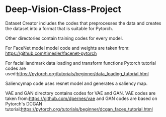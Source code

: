 # Deep-Vision-Class-Project

Dataset Creator includes the codes that preprocesses the data and creates the dataset into a format that is suitable for Pytorch.

Other directories contain training codes for every model.

For FaceNet model model code and weights are taken from: https://github.com/timesler/facenet-pytorch 

For facial landmark data loading and transform functions Pytorch tutorial codes are used:https://pytorch.org/tutorials/beginner/data_loading_tutorial.html 

Saliencymap code uses resnet model and generates a saliency map. 

VAE and GAN directory contains codes for VAE and GAN. VAE codes are taken from:https://github.com/dpernes/vae and GAN codes are based on Pytorch's DCGAN tutorial:https://pytorch.org/tutorials/beginner/dcgan_faces_tutorial.html 
